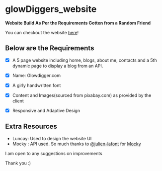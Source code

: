 # glowDiggers_website

**Website Build As Per the Requirements Gotten from a Random Friend**

You can checkout the website [here](https://ryankoech.github.io/glowDiggers_website/index.html)!


## Below are the Requirements

  - [x] A 5 page website including home, blogs, about me, contacts and a 5th dynamic page to display a blog from an API.
  - [x] Name: Glowdigger.com
  - [x] A girly handwritten font
  - [x] Content and Images(sourced from pixabay.com) as provided by the client
  - [x] Responsive and Adaptive Design


## Extra Resources
  - Luncay: Used to design the website UI
  - Mocky : API used. So much thanks to [@julien-lafont](https://github.com/julien-lafont) for [Mocky](https://designer.mocky.io/)

I am open to any suggestions on improvements

Thank you :)
  

  

